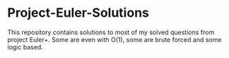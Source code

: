# Project-Euler-Solutions
This repository contains solutions to most of my solved questions from project Euler+. Some are even with O(1), some are brute forced and some logic based.
